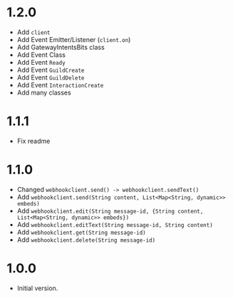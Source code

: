 # 1.2.0
- Add `client`
- Add Event Emitter/Listener (`client.on`)
- Add GatewayIntentsBits class
- Add Event Class
- Add Event `Ready`
- Add Event `GuildCreate`
- Add Event `GuildDelete`
- Add Event `InteractionCreate`
- Add many classes

# 1.1.1
- Fix readme

# 1.1.0
- Changed `webhookclient.send() -> webhookclient.sendText()`
- Add `webhookclient.send(String content, List<Map<String, dynamic>> embeds)`
- Add `webhookclient.edit(String message-id, {String content, List<Map<String, dynamic>> embeds})`
- Add `webhookclient.editText(String message-id, String content)`
- Add `webhookclient.get(String message-id)`
- Add `webhookclient.delete(String message-id)`

# 1.0.0

- Initial version.

